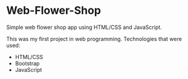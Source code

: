 # Web-Flower-Shop
Simple web flower shop app using HTML/CSS and JavaScript.

This was my first project in web programming. 
Technologies that were used:
- HTML/CSS
- Bootstrap
- JavaScript


